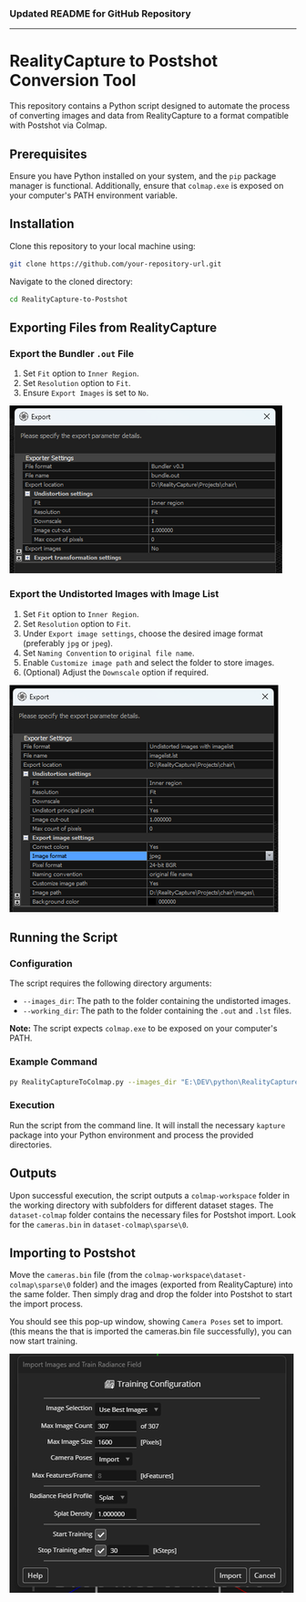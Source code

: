 ### Updated README for GitHub Repository

---

# RealityCapture to Postshot Conversion Tool

This repository contains a Python script designed to automate the process of converting images and data from RealityCapture to a format compatible with Postshot via Colmap.

## Prerequisites

Ensure you have Python installed on your system, and the `pip` package manager is functional. Additionally, ensure that `colmap.exe` is exposed on your computer's PATH environment variable.

## Installation

Clone this repository to your local machine using:

```bash
git clone https://github.com/your-repository-url.git
```

Navigate to the cloned directory:

```bash
cd RealityCapture-to-Postshot
```

## Exporting Files from RealityCapture

### Export the Bundler `.out` File

1. Set `Fit` option to `Inner Region`.
2. Set `Resolution` option to `Fit`.
3. Ensure `Export Images` is set to `No`.

![alt text](/media/bundler.png)

### Export the Undistorted Images with Image List

1. Set `Fit` option to `Inner Region`.
2. Set `Resolution` option to `Fit`.
3. Under `Export image settings`, choose the desired image format (preferably `jpg` or `jpeg`).
4. Set `Naming Convention` to `original file name`.
5. Enable `Customize image path` and select the folder to store images.
6. (Optional) Adjust the `Downscale` option if required.

![alt text](/media/imagelist.png)

## Running the Script

### Configuration

The script requires the following directory arguments:

- `--images_dir`: The path to the folder containing the undistorted images.
- `--working_dir`: The path to the folder containing the `.out` and `.lst` files.

**Note:** The script expects `colmap.exe` to be exposed on your computer's PATH.

### Example Command

```bash
py RealityCaptureToColmap.py --images_dir "E:\DEV\python\RealityCapture-to-Postshot\src\images" --working_dir "./src"
```

### Execution

Run the script from the command line. It will install the necessary `kapture` package into your Python environment and process the provided directories.

## Outputs

Upon successful execution, the script outputs a `colmap-workspace` folder in the working directory with subfolders for different dataset stages. The `dataset-colmap` folder contains the necessary files for Postshot import. Look for the `cameras.bin` in `dataset-colmap\sparse\0`.

## Importing to Postshot

Move the `cameras.bin` file (from the `colmap-workspace\dataset-colmap\sparse\0` folder) and the images (exported from RealityCapture) into the same folder. Then simply drag and drop the folder into Postshot to start the import process.

You should see this pop-up window, showing `Camera Poses` set to import. (this means the that is imported the cameras.bin file successfully), you can now start training.

![alt text](/media/postshot.png)

